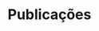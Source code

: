 ---
title: Publicações
subtitle: 
pagination:
  data: collections
  size: 1
  alias: tag
permalink: /tags/{{ tag }}/
layout: layouts/tag.njk
---